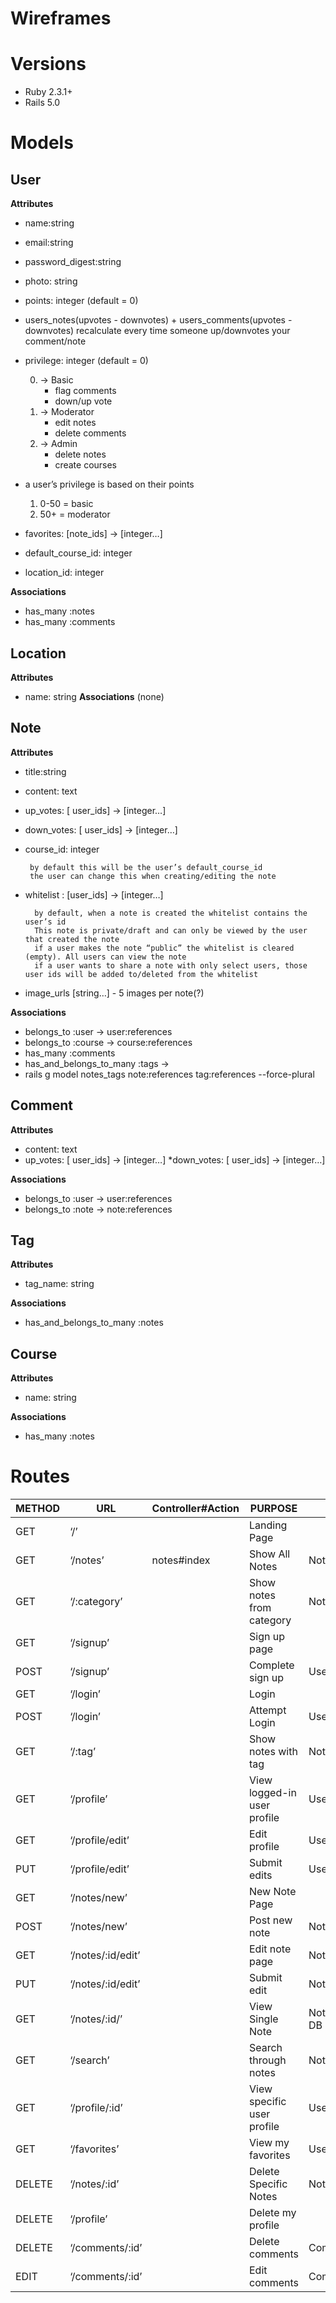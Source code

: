 # Wireframes

# Versions

* Ruby 2.3.1+
* Rails 5.0

# Models
## User

**Attributes**
* name:string
* email:string
* password_digest:string
* photo: string
* points: integer (default = 0)
* users_notes(upvotes - downvotes) + users_comments(upvotes - downvotes) recalculate every time someone up/downvotes your     comment/note
* privilege: integer (default = 0)

  0. → Basic 
      * flag comments
      * down/up vote
  1. → Moderator
      * edit notes
      * delete comments
  2. → Admin
      * delete notes
      * create courses
      
* a user’s privilege is based on their points

     1. 0-50 = basic
     2. 50+ = moderator
* favorites:  [note_ids] → [integer…]
* default_course_id: integer
* location_id: integer 

**Associations**
* has_many :notes
* has_many :comments


## Location
**Attributes**
* name: string
**Associations**
(none)

## Note
**Attributes**
* title:string
* content: text
* up_votes: [ user_ids] → [integer…]
* down_votes: [ user_ids] → [integer…]
* course_id: integer

       by default this will be the user’s default_course_id 
       the user can change this when creating/editing the note
* whitelist : [user_ids] → [integer…]

        by default, when a note is created the whitelist contains the user’s id
        This note is private/draft and can only be viewed by the user that created the note
        if a user makes the note “public” the whitelist is cleared (empty). All users can view the note
        if a user wants to share a note with only select users, those user ids will be added to/deleted from the whitelist
* image_urls [string…] - 5 images per note(?)

**Associations**
* belongs_to :user → user:references
* belongs_to :course → course:references
* has_many :comments
* has_and_belongs_to_many :tags → 
* rails g model notes_tags note:references tag:references --force-plural




## Comment
**Attributes**
* content: text
* up_votes: [ user_ids] → [integer…]
 *down_votes: [ user_ids] → [integer…]

**Associations**
* belongs_to :user → user:references
* belongs_to :note → note:references


## Tag
**Attributes**
* tag_name: string

**Associations**
* has_and_belongs_to_many :notes


## Course
**Attributes**
* name: string

**Associations**
* has_many :notes


# Routes

METHOD|URL|Controller#Action|PURPOSE|DATA
------|---|-----------------|-------|-----
GET |‘/’||Landing Page| |
GET |‘/notes’|notes#index|Show All Notes|Notes DB|
GET |‘/:category’| |Show notes from category|Notes DB|
GET |‘/signup’| |Sign up page| |
POST|‘/signup’| |Complete sign up|User DB |
GET |‘/login’| |Login| |
POST|‘/login’| |Attempt Login|User DB|
GET |‘/:tag’||Show notes with tag|Notes DB|
GET |‘/profile’| |View logged-in user profile|User DB/Session|
GET |‘/profile/edit’| |Edit profile|User DB|
PUT |‘/profile/edit’| |Submit edits|User DB|
GET |‘/notes/new’| |New Note Page| |
POST|‘/notes/new’| |Post new note|Notes DB|
GET |‘/notes/:id/edit’| |Edit note page|Notes DB|
PUT |‘/notes/:id/edit’| |Submit edit|Notes DB|
GET |‘/notes/:id/’| |View Single Note|Notes/Comments DB|
GET |‘/search’| |Search through notes|Notes DB|
GET |‘/profile/:id’||View specific user profile|Users DB|
GET |‘/favorites’| |View my favorites|User/Notes DB|
DELETE|‘/notes/:id’| |Delete Specific Notes|Notes DB|
DELETE|‘/profile’||Delete my profile| |
DELETE|‘/comments/:id’||Delete comments|Comment DB|
EDIT |‘/comments/:id’| |Edit comments|Comment DB|



